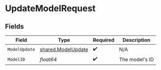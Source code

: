 # UpdateModelRequest


## Fields

| Field                                                    | Type                                                     | Required                                                 | Description                                              |
| -------------------------------------------------------- | -------------------------------------------------------- | -------------------------------------------------------- | -------------------------------------------------------- |
| `ModelUpdate`                                            | [shared.ModelUpdate](../../models/shared/modelupdate.md) | :heavy_check_mark:                                       | N/A                                                      |
| `ModelID`                                                | *float64*                                                | :heavy_check_mark:                                       | The model's ID                                           |